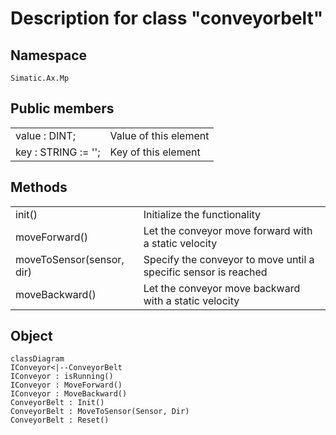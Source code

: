 # Description for class "conveyorbelt"

## Namespace

```iec-st
Simatic.Ax.Mp
```

## Public members

|||
|-|-|
|value : DINT;| Value of this element
|key : STRING  := '';| Key of this element

## Methods

|||
|-|-|
|init() | Initialize the functionality|
|moveForward() | Let the conveyor move forward with a static velocity|
|moveToSensor(sensor, dir) | Specify the conveyor to move until a specific sensor is reached|
|moveBackward() | Let the conveyor move backward with a static velocity|

## Object

```mermaid
classDiagram
IConveyor<|--ConveyorBelt
IConveyor : isRunning()
IConveyor : MoveForward()
IConveyor : MoveBackward()
ConveyorBelt : Init()
ConveyorBelt : MoveToSensor(Sensor, Dir)
ConveyorBelt : Reset()
```
